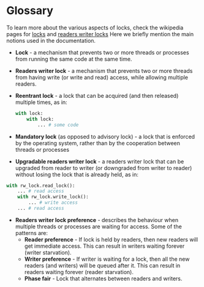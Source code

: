 # Glossary

To learn more about the various aspects of locks, check the wikipedia pages for
[locks](https://en.wikipedia.org/wiki/Lock_(computer_science)) and
[readers writer locks](https://en.wikipedia.org/wiki/Readers%E2%80%93writer_lock) 
Here we briefly mention the main notions used in the documentation.

* **Lock** - a mechanism that prevents two or more threads or processes from running the same code at the same time.
* **Readers writer lock** - a mechanism that prevents two or more threads from having write (or write and read) access,
  while allowing multiple readers.
* **Reentrant lock** - a lock that can be acquired (and then released) multiple times, as in:
 
    ```python
    with lock:
        with lock:
            ... # some code
    ```
  
* **Mandatory lock** (as opposed to advisory lock) - a lock that is enforced by the operating system, rather than
  by the cooperation between threads or processes
* **Upgradable readers writer lock** - a readers writer lock that can be upgraded from reader to writer (or downgraded
  from writer to reader) without losing the lock that is already held, as in:
```python
with rw_lock.read_lock():
    ... # read access
    with rw_lock.write_lock():
        ... # write access
    ... # read access
```
* **Readers writer lock preference** - describes the behaviour when multiple threads or processes are waiting for
  access. Some of the patterns are:
    * **Reader preference** - If lock is held by readers, then new readers will get immediate access. This can result
      in writers waiting forever (writer starvation).
    * **Writer preference** - If writer is waiting for a lock, then all the new readers (and writers) will be queued
      after it. This can result in readers waiting forever (reader starvation).
    * **Phase fair** - Lock that alternates between readers and writers.

